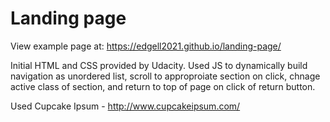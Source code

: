 # Landing page

View example page at: https://edgell2021.github.io/landing-page/

Initial HTML and CSS provided by Udacity. Used JS to dynamically build navigation as unordered list, scroll to approproiate section on click, chnage active class of section, and return to top of page on click of return button.

Used Cupcake Ipsum - http://www.cupcakeipsum.com/
